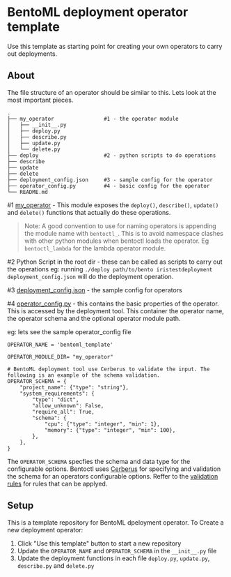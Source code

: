 # BentoML deployment operator template
Use this template as starting point for creating your own operators to carry out deployments.

## About

The file structure of an operator should be similar to this. Lets look at the most important pieces.
```
.
├── my_operator                #1 - the operator module
│   ├── __init__.py
│   ├── deploy.py
│   ├── describe.py
│   ├── update.py
│   └── delete.py
├── deploy                     #2 - python scripts to do operations
├── describe   
├── update   
├── delete   
├── deployment_config.json     #3 - sample config for the operator
├── operator_config.py         #4 - basic config for the operator
└── README.md
```
#1 [my_operator](./my_operator) - This module exposes the `deploy()`, `describe()`, `update()` and `delete()` functions that actually do these operations.

> Note: A good convention to use for naming operators is appending the module name with `bentoctl_`. This is to
> avoid namespace clashes with other python modules when bentoctl loads the operator. Eg `bentoctl_lambda` for the 
> lambda operator module.

#2 Python Script in the root dir - these can be called as scripts to carry out the operations
eg: running `./deploy path/to/bento iristestdeployment deployment_config.json` will do the deployment operation.

#3 [deployment_config.json](./deployment_config.json) - the sample config for operators

#4 [operator_config.py](./operator_config.py) - this contains the basic properties of the operator. This is accessed by the deployment tool. This container the operator name, the operator schema and the optional operator module path.

eg: lets see the sample operator_config file
```
OPERATOR_NAME = 'bentoml_template'

OPERATOR_MODULE_DIR= "my_operator"

# BentoML deployment tool use Cerberus to validate the input. The following is an example of the schema validation.
OPERATOR_SCHEMA = {
    "project_name": {"type": "string"},
    "system_requirements": {
        "type": "dict",
        "allow_unknown": False,
        "require_all": True,
        "schema": {
            "cpu": {"type": "integer", "min": 1},
            "memory": {"type": "integer", "min": 100},
        },
    },
}
```

The `OPERATOR_SCHEMA` specfies the schema and data type for the configurable options. Bentoctl uses [Cerberus](https://docs.python-cerberus.org/en/stable/) for specifying and validation the schema for an operators configurable
options. Reffer to the [validation rules](https://docs.python-cerberus.org/en/stable/validation-rules.html) for rules 
that can be applyed.

## Setup

This is a template repository for BentoML dpeloyment operator. To Create a new deployment operator:

1. Click "Use this template" button to start a new repository
2. Update the `OPERATOR_NAME` and `OPERATOR_SCHEMA` in the `__init__.py` file
3. Update the deployment functions in each file `deploy.py`, `update.py`, `describe.py` and `delete.py`
